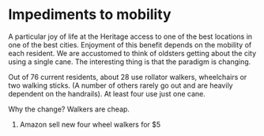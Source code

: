 # Impediments to mobility

A particular joy of life at the Heritage access to one of the best locations in one of the best cities. Enjoyment of this benefit depends on the mobility of each resident.  We are accustomed to think of oldsters getting about the city using a single cane. The interesting thing is that the paradigm is changing.

Out of 76 current residents, about 28 use rollator walkers, wheelchairs or two walking sticks. (A number of others rarely go out and are heavily dependent on the handrails). At least four use just one cane.

Why the change?
Walkers are cheap.

1. Amazon sell new four wheel walkers for $5